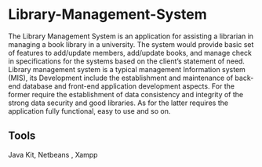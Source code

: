 # Library-Management-System

The Library Management System is an application for assisting a librarian in managing a book library in a university. The system would provide basic set of
features to add/update members, add/update books, and manage check in specifications for the systems based on the client’s statement of need. Library management system is a typical management Information system (MIS), its Development include the establishment and maintenance of back-end database and front-end application development aspects. For the former require the establishment of data consistency and integrity of the strong data security and good libraries. As for the latter requires the application fully functional, easy to use and so on.
## Tools
Java Kit, Netbeans , Xampp
